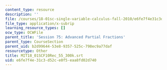 ```yaml
---
content_type: resource
description: ''
file: /courses/18-01sc-single-variable-calculus-fall-2010/e6fe7f4e31c3d52ce0f5eaa8fd02d740_MIT18_01SCF10Rec_55_300k.srt
file_type: application/x-subrip
learning_resource_types: []
ocw_type: OCWFile
parent_title: 'Session 75: Advanced Partial Fractions'
parent_type: CourseSection
parent_uid: b2d99644-53e8-9357-525c-798ec9a77daf
resourcetype: Other
title: MIT18_01SCF10Rec_55_300k.srt
uid: e6fe7f4e-31c3-d52c-e0f5-eaa8fd02d740
---
```

